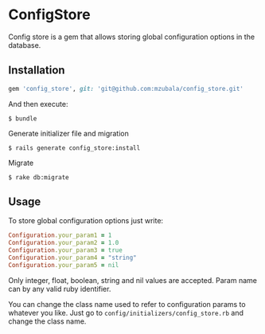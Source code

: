 # ConfigStore

Config store is a gem that allows storing global configuration options in the database.

## Installation

```ruby
gem 'config_store', git: 'git@github.com:mzubala/config_store.git'
```

And then execute:

    $ bundle

Generate initializer file and migration

    $ rails generate config_store:install

Migrate

    $ rake db:migrate

## Usage

To store global configuration options just write:

 ```ruby
 Configuration.your_param1 = 1
 Configuration.your_param2 = 1.0
 Configuration.your_param3 = true
 Configuration.your_param4 = "string"
 Configuration.your_param5 = nil
 ```

Only integer, float, boolean, string and nil values are accepted. Param name can by any valid ruby identifier.

You can change the class name used to refer to configuration params to whatever you like. Just go to `config/initializers/config_store.rb` and change the class name.